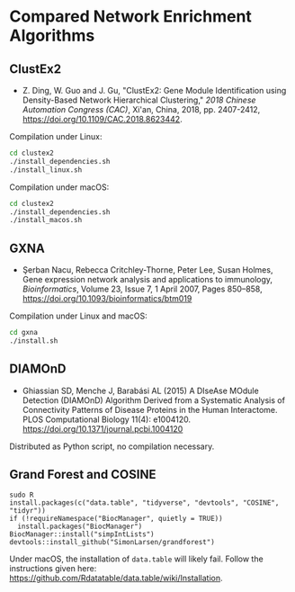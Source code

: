 # Compared Network Enrichment Algorithms

## ClustEx2

- Z. Ding, W. Guo and J. Gu, "ClustEx2: Gene Module Identification using Density-Based Network Hierarchical Clustering," *2018 Chinese Automation Congress (CAC)*, Xi'an, China, 2018, pp. 2407-2412, https://doi.org/10.1109/CAC.2018.8623442.

Compilation under Linux:

```sh
cd clustex2
./install_dependencies.sh
./install_linux.sh
```

Compilation under macOS:

```sh
cd clustex2
./install_dependencies.sh
./install_macos.sh
```

## GXNA

- Şerban Nacu, Rebecca Critchley-Thorne, Peter Lee, Susan Holmes,  Gene  expression network analysis and applications to immunology, *Bioinformatics*, Volume 23, Issue 7, 1 April 2007, Pages 850–858, https://doi.org/10.1093/bioinformatics/btm019

Compilation under Linux and macOS:

```sh
cd gxna
./install.sh
```

## DIAMOnD

- Ghiassian SD, Menche J, Barabási AL   (2015)     A DIseAse MOdule Detection (DIAMOnD) Algorithm Derived from a  Systematic Analysis of Connectivity Patterns of Disease Proteins in the  Human Interactome. PLOS Computational Biology  11(4): e1004120. https://doi.org/10.1371/journal.pcbi.1004120

Distributed as Python script, no compilation necessary.

## Grand Forest and COSINE

```shell script
sudo R
install.packages(c("data.table", "tidyverse", "devtools", "COSINE", "tidyr"))
if (!requireNamespace("BiocManager", quietly = TRUE))
  install.packages("BiocManager")
BiocManager::install("simpIntLists")
devtools::install_github("SimonLarsen/grandforest")
```

Under macOS, the installation of `data.table` will likely fail. Follow the instructions given here: https://github.com/Rdatatable/data.table/wiki/Installation.
